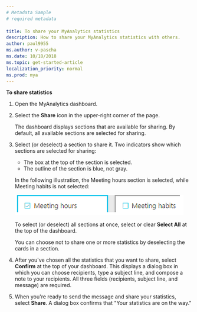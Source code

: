 ```yaml
---
# Metadata Sample
# required metadata

title: To share your MyAnalytics statistics
description: How to share your MyAnalytics statistics with others. 
author: paul9955
ms.author: v-pascha
ms.date: 10/18/2018
ms.topic: get-started-article
localization_priority: normal 
ms.prod: mya
---
```


**To share statistics**

1. Open the MyAnalytics dashboard.
2. Select the **Share** icon in the upper-right corner of the page.
    
   The dashboard displays sections that are available for sharing. By default, all available sections are selected for sharing. 

3. Select (or deselect) a section to share it. Two indicators show which sections are selected for sharing:

   * The box at the top of the section is selected.
   * The outline of the section is blue, not gray.

    In the following illustration, the Meeting hours section is selected, while Meeting habits is not selected: 

    ![Items selected for sharing](../../Images/mya/use/Selected-for-sharing.png)

    To select (or deselect) all sections at once, select or clear **Select All** at the top of the dashboard. 

   You can choose not to share one or more statistics by deselecting the cards in a section. 

4. After you've chosen all the statistics that you want to share, select **Confirm** at the top of your dashboard. This displays a dialog box in which you can choose recipients, type a subject line, and compose a note to your recipients. All three fields (recipients, subject line, and message) are required.

5. When you're ready to send the message and share your statistics, select **Share**. A dialog box confirms that "Your statistics are on the way."
   
